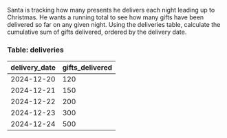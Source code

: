 Santa is tracking how many presents he delivers each night leading up to Christmas. He wants a running total to see how many gifts have been delivered so far on any given night. Using the deliveries table, calculate the cumulative sum of gifts delivered, ordered by the delivery date.

### Table: deliveries

| delivery_date | gifts_delivered |
|---------------|-----------------|
| 2024-12-20    | 120             |
| 2024-12-21    | 150             |
| 2024-12-22    | 200             |
| 2024-12-23    | 300             |
| 2024-12-24    | 500             |
